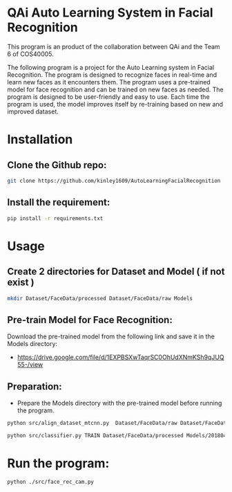 # QAi Auto Learning System in Facial Recognition
This program is an product of the collaboration between QAi and the Team 6 of COS40005.

The following program is a project for the Auto Learning system in Facial Recognition.
The program is designed to recognize faces in real-time and learn new faces as it encounters them. The program uses a pre-trained model for face recognition and can be trained on new faces as needed. The program is designed to be user-friendly and easy to use. Each time the program is used, the model improves itself by re-training based on new and improved dataset.
# Installation
## Clone the Github repo:
```bash
git clone https://github.com/kinley1609/AutoLearningFacialRecognition
```
## Install the requirement:
```bash
pip install -r requirements.txt
```
# Usage
## Create 2 directories for Dataset and Model ( if not exist )
```bash
mkdir Dataset/FaceData/processed Dataset/FaceData/raw Models
```
## Pre-train Model for Face Recognition:
Download the pre-trained model from the following link and save it in the Models directory:
- https://drive.google.com/file/d/1EXPBSXwTaqrSC0OhUdXNmKSh9qJUQ55-/view
## Preparation:
- Prepare the Models directory with the pre-trained model before running the program.
```bash
python src/align_dataset_mtcnn.py  Dataset/FaceData/raw Dataset/FaceData/processed --image_size 160 --margin 32  --random_order --gpu_memory_fraction 0.25

python src/classifier.py TRAIN Dataset/FaceData/processed Models/20180402-114759.pb Models/facemodel.pkl --batch_size 1000
```
# Run the program:
```bash
python ./src/face_rec_cam.py
```
